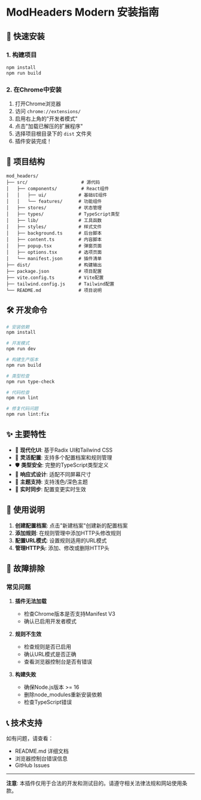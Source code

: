 # ModHeaders Modern 安装指南

## 🚀 快速安装

### 1. 构建项目
```bash
npm install
npm run build
```

### 2. 在Chrome中安装
1. 打开Chrome浏览器
2. 访问 `chrome://extensions/`
3. 启用右上角的"开发者模式"
4. 点击"加载已解压的扩展程序"
5. 选择项目根目录下的 `dist` 文件夹
6. 插件安装完成！

## 📁 项目结构

```
mod_headers/
├── src/                    # 源代码
│   ├── components/         # React组件
│   │   ├── ui/            # 基础UI组件
│   │   └── features/      # 功能组件
│   ├── stores/            # 状态管理
│   ├── types/             # TypeScript类型
│   ├── lib/               # 工具函数
│   ├── styles/            # 样式文件
│   ├── background.ts      # 后台脚本
│   ├── content.ts         # 内容脚本
│   ├── popup.tsx          # 弹窗页面
│   ├── options.tsx        # 选项页面
│   └── manifest.json      # 插件清单
├── dist/                  # 构建输出
├── package.json           # 项目配置
├── vite.config.ts         # Vite配置
├── tailwind.config.js     # Tailwind配置
└── README.md              # 项目说明
```

## 🛠️ 开发命令

```bash
# 安装依赖
npm install

# 开发模式
npm run dev

# 构建生产版本
npm run build

# 类型检查
npm run type-check

# 代码检查
npm run lint

# 修复代码问题
npm run lint:fix
```

## ✨ 主要特性

- 🎨 **现代化UI**: 基于Radix UI和Tailwind CSS
- 🔧 **灵活配置**: 支持多个配置档案和规则管理
- 🛡️ **类型安全**: 完整的TypeScript类型定义
- 📱 **响应式设计**: 适配不同屏幕尺寸
- 🌙 **主题支持**: 支持浅色/深色主题
- 🔄 **实时同步**: 配置变更实时生效

## 🔧 使用说明

1. **创建配置档案**: 点击"新建档案"创建新的配置档案
2. **添加规则**: 在规则管理中添加HTTP头修改规则
3. **配置URL模式**: 设置规则适用的URL模式
4. **管理HTTP头**: 添加、修改或删除HTTP头

## 🐛 故障排除

### 常见问题

1. **插件无法加载**
   - 检查Chrome版本是否支持Manifest V3
   - 确认已启用开发者模式

2. **规则不生效**
   - 检查规则是否已启用
   - 确认URL模式是否正确
   - 查看浏览器控制台是否有错误

3. **构建失败**
   - 确保Node.js版本 >= 16
   - 删除node_modules重新安装依赖
   - 检查TypeScript错误

## 📞 技术支持

如有问题，请查看：
- README.md 详细文档
- 浏览器控制台错误信息
- GitHub Issues

---

**注意**: 本插件仅用于合法的开发和测试目的。请遵守相关法律法规和网站使用条款。
